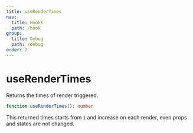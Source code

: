 ```yaml
---
title: useRenderTimes
nav:
  title: Hooks
  path: /hook
group:
  title: Debug
  path: /debug
order: 2
---
```


# useRenderTimes

Returns the times of render triggered.

```typescript
function useRenderTimes(): number
```

This returned times starts from `1` and increase on each render, even props and states are not changed.

<code src="./demo/useRenderTimes.tsx">




